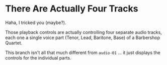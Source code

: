 # There Are Actually Four Tracks

Haha, I tricked you (maybe?).

Those playback controls are actually controlling four separate audio tracks, each one a single voice part (Tenor, Lead, Baritone, Base) of a Barbershop Quartet.

This branch isn't all that much different from `audio-01` ... it just displays the controls for the individual parts.
